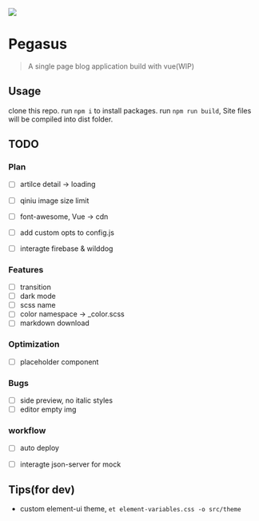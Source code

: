 ![](http://opazkqh2d.bkt.clouddn.com/17-5-28/53964232.jpg?imageView2/2/w/100/h/100)
# Pegasus

> A single page blog application build with vue(WIP)


## Usage
clone this repo.
run `npm i` to install packages.
run `npm run build`, Site files will be compiled into dist folder.

## TODO

### Plan
- [ ] artilce detail -> loading
- [ ] qiniu image size limit
- [ ] font-awesome, Vue -> cdn
- [ ] add custom opts to config.js
- [ ] interagte firebase & wilddog


### Features
- [ ] transition
- [ ] dark mode
- [ ] scss name
- [ ] color namespace -> _color.scss
- [ ] markdown download

### Optimization
- [ ] placeholder component

### Bugs
- [ ] side preview, no italic styles
- [ ] editor empty img

### workflow
- [ ] auto deploy
- [ ] interagte json-server for mock


## Tips(for dev)
- custom element-ui theme, `et element-variables.css -o src/theme`
